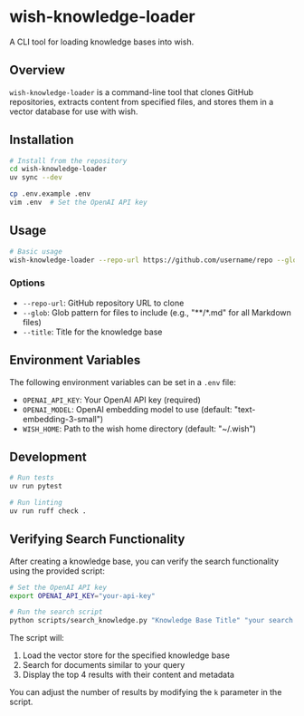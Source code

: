 # wish-knowledge-loader

A CLI tool for loading knowledge bases into wish.

## Overview

`wish-knowledge-loader` is a command-line tool that clones GitHub repositories, extracts content from specified files, and stores them in a vector database for use with wish.

## Installation

```bash
# Install from the repository
cd wish-knowledge-loader
uv sync --dev

cp .env.example .env
vim .env  # Set the OpenAI API key
```

## Usage

```bash
# Basic usage
wish-knowledge-loader --repo-url https://github.com/username/repo --glob "**/*.md" --title "Knowledge Base Title"
```

### Options

- `--repo-url`: GitHub repository URL to clone
- `--glob`: Glob pattern for files to include (e.g., "**/*.md" for all Markdown files)
- `--title`: Title for the knowledge base

## Environment Variables

The following environment variables can be set in a `.env` file:

- `OPENAI_API_KEY`: Your OpenAI API key (required)
- `OPENAI_MODEL`: OpenAI embedding model to use (default: "text-embedding-3-small")
- `WISH_HOME`: Path to the wish home directory (default: "~/.wish")

## Development

```bash
# Run tests
uv run pytest

# Run linting
uv run ruff check .
```

## Verifying Search Functionality

After creating a knowledge base, you can verify the search functionality using the provided script:

```bash
# Set the OpenAI API key
export OPENAI_API_KEY="your-api-key"

# Run the search script
python scripts/search_knowledge.py "Knowledge Base Title" "your search query"
```

The script will:

1. Load the vector store for the specified knowledge base
2. Search for documents similar to your query
3. Display the top 4 results with their content and metadata

You can adjust the number of results by modifying the `k` parameter in the script.
